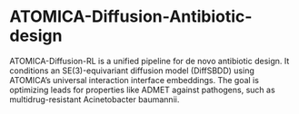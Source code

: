 # ATOMICA-Diffusion-Antibiotic-design
ATOMICA-Diffusion-RL is a unified pipeline for de novo antibiotic design. It conditions an SE(3)-equivariant diffusion model (DiffSBDD) using ATOMICA’s universal interaction interface embeddings. The goal is optimizing leads for properties like ADMET against pathogens, such as multidrug-resistant Acinetobacter baumannii.
